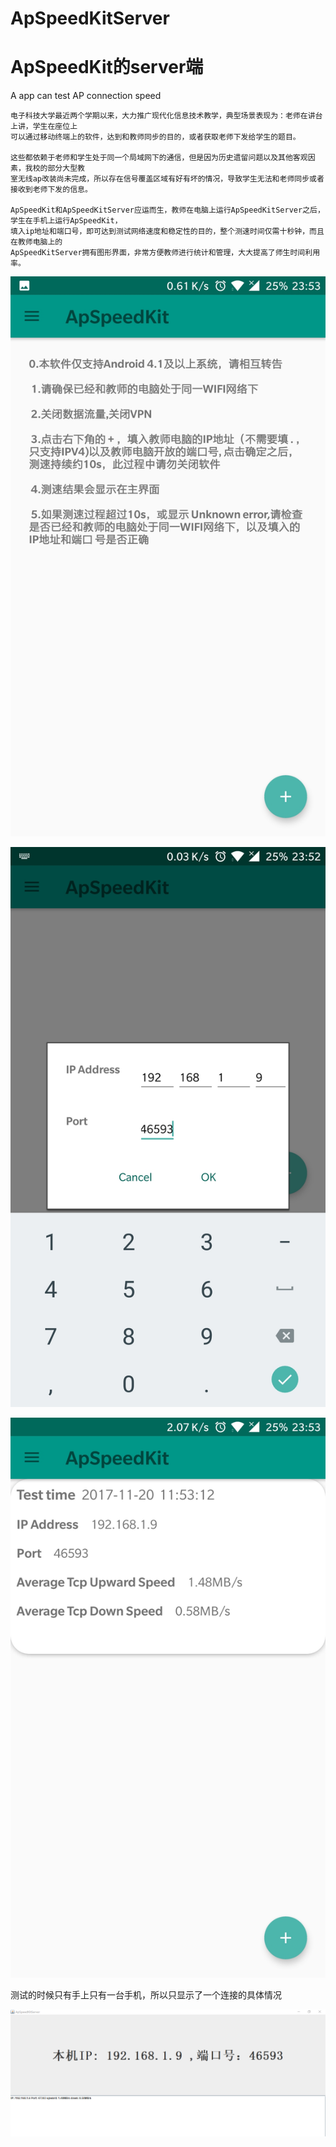 # ApSpeedKitServer
# ApSpeedKit的server端
A app can test AP connection speed

    电子科技大学最近两个学期以来，大力推广现代化信息技术教学，典型场景表现为：老师在讲台上讲，学生在座位上
    可以通过移动终端上的软件，达到和教师同步的目的，或者获取老师下发给学生的题目。

    这些都依赖于老师和学生处于同一个局域网下的通信，但是因为历史遗留问题以及其他客观因素，我校的部分大型教
    室无线ap改装尚未完成，所以存在信号覆盖区域有好有坏的情况，导致学生无法和老师同步或者接收到老师下发的信息。

    ApSpeedKit和ApSpeedKitServer应运而生，教师在电脑上运行ApSpeedKitServer之后，学生在手机上运行ApSpeedKit，
    填入ip地址和端口号，即可达到测试网络速度和稳定性的目的，整个测速时间仅需十秒钟，而且在教师电脑上的
    ApSpeedKitServer拥有图形界面，非常方便教师进行统计和管理，大大提高了师生时间利用率。
    
    

![image](https://github.com/teacherMa/ApSpeedKit/blob/master/app3.jpg)

![image](https://github.com/teacherMa/ApSpeedKit/blob/master/app2.jpg)

![image](https://github.com/teacherMa/ApSpeedKit/blob/master/app1.jpg)




测试的时候只有手上只有一台手机，所以只显示了一个连接的具体情况

![image](https://github.com/teacherMa/ApSpeedKit/blob/master/ser.png)
